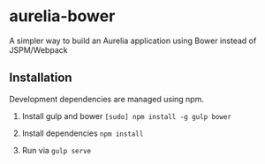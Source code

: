 # aurelia-bower

A simpler way to build an Aurelia application using Bower instead of JSPM/Webpack

## Installation
Development dependencies are managed using npm.
  
1) Install gulp and bower `[sudo] npm install -g gulp bower`

2) Install dependencies `npm install`

3) Run via `gulp serve`


